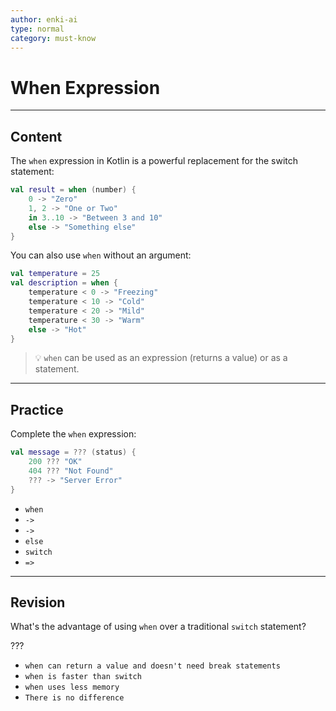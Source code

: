```yaml
---
author: enki-ai
type: normal
category: must-know
---
```


# When Expression

---
## Content

The `when` expression in Kotlin is a powerful replacement for the switch statement:

```kotlin
val result = when (number) {
    0 -> "Zero"
    1, 2 -> "One or Two"
    in 3..10 -> "Between 3 and 10"
    else -> "Something else"
}
```

You can also use `when` without an argument:

```kotlin
val temperature = 25
val description = when {
    temperature < 0 -> "Freezing"
    temperature < 10 -> "Cold"
    temperature < 20 -> "Mild"
    temperature < 30 -> "Warm"
    else -> "Hot"
}
```

> 💡 `when` can be used as an expression (returns a value) or as a statement.
---

## Practice

Complete the `when` expression:

```kotlin
val message = ??? (status) {
    200 ??? "OK"
    404 ??? "Not Found"
    ??? -> "Server Error"
}
```

- `when`
- `->`
- `->`
- `else`
- `switch`
- `=>`

---

## Revision

What's the advantage of using `when` over a traditional `switch` statement?

???

- `when can return a value and doesn't need break statements`
- `when is faster than switch`
- `when uses less memory`
- `There is no difference`
